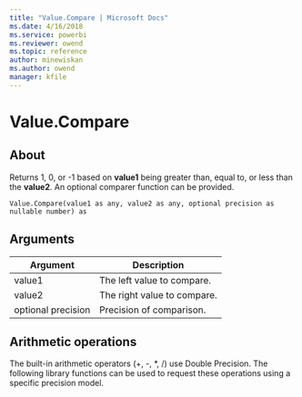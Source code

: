 ```yaml
---
title: "Value.Compare | Microsoft Docs"
ms.date: 4/16/2018
ms.service: powerbi
ms.reviewer: owend
ms.topic: reference
author: minewiskan
ms.author: owend
manager: kfile
---
```

# Value.Compare

  
## About  
Returns 1, 0, or -1 based on **value1** being greater than, equal to, or less than the **value2**. An optional comparer function can be provided.  
  
```  
Value.Compare(value1 as any, value2 as any, optional precision as nullable number) as  
```  
  
## Arguments  
  
|Argument|Description|  
|------------|---------------|  
|value1|The left value to compare.|  
|value2|The right value to compare.|  
|optional precision|Precision of comparison.|  
  
## <a name="__toc360789742"></a>Arithmetic operations  
The built-in arithmetic operators (+, -, *, /) use Double Precision. The following library functions can be used to request these operations using a specific precision model.  
  
